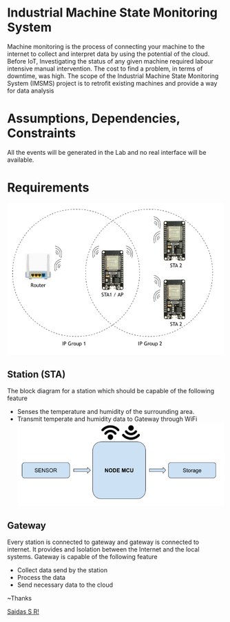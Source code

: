 # Industrial Machine State Monitoring System
Machine monitoring is the process of connecting your machine to the internet to collect and interpret data by using the potential of the cloud. Before  IoT, Investigating the status of any given machine required labour intensive manual intervention. The cost to find a problem, in terms of downtime, was high.  The scope of the Industrial Machine State Monitoring System (IMSMS) project is to retrofit existing machines and provide a way for data analysis

# Assumptions, Dependencies, Constraints
All the events will be generated in the Lab and no real interface will be available.

# Requirements
![alt text](https://raw.githubusercontent.com/srsaidas/Industrial-Machine-State-Monitoring-System/master/image/mag3.png)
## Station (STA)
The block diagram for a station which should be capable of the following feature
* Senses the temperature and humidity of the surrounding area. 
* Transmit temperate and humidity data to Gateway through WiFi
![alt text](https://raw.githubusercontent.com/srsaidas/Industrial-Machine-State-Monitoring-System/master/image/sta.png)
## Gateway
Every station is connected to gateway and gateway is connected to internet. It provides and Isolation between the Internet and the local systems. Gateway is capable of the following feature
* Collect data send by the station
* Process the data 
* Send necessary data to the cloud 

~Thanks

[Saidas S R!](https://www.linkedin.com/in/saidassr/)
